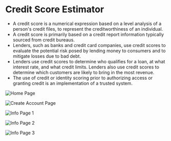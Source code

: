 # Credit Score Estimator
* A credit score is a numerical expression based on a level analysis of a person's credit files, to represent the creditworthiness of an individual. 
* A credit score is primarily based on a credit report information typically sourced from credit bureaus.
* Lenders, such as banks and credit card companies, use credit scores to evaluate the potential risk posed by lending money to consumers and to mitigate losses due to bad debt. 
* Lenders use credit scores to determine who qualifies for a loan, at what interest rate, and what credit limits. Lenders also use credit scores to determine which customers are likely to bring in the most revenue. 
* The use of credit or identity scoring prior to authorizing access or granting credit is an implementation of a trusted system.

![Home Page](https://github.com/amanovishnu/Credit-Score-Estimator/blob/master/Snapshots/Screenshot%20(1).png)

![Create Account Page](https://github.com/amanovishnu/Credit-Score-Estimator/blob/master/Snapshots/Screenshot%20(4).png)

![Info Page 1](https://github.com/amanovishnu/Credit-Score-Estimator/blob/master/Snapshots/Screenshot%20(5).png)

![Info Page 2](https://github.com/amanovishnu/Credit-Score-Estimator/blob/master/Snapshots/Screenshot%20(6).png)

![Info Page 3](https://github.com/amanovishnu/Credit-Score-Estimator/blob/master/Snapshots/Screenshot%20(7).png)


